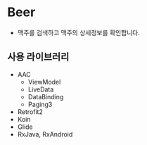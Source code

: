 # Beer
* 맥주를 검색하고 맥주의 상세정보를 확인합니다.

## 사용 라이브러리
* AAC
  * ViewModel
  * LiveData
  * DataBinding
  * Paging3
* Retrofit2
* Koin
* Glide
* RxJava, RxAndroid
